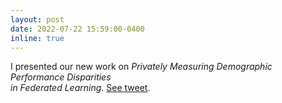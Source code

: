 ```yaml
---
layout: post
date: 2022-07-22 15:59:00-0400
inline: true
---
```


I presented our new work on <em>Privately Measuring Demographic Performance Disparities<br> in Federated Learning</em>. <a href="https://twitter.com/mjuarezm_/status/1550537320922722305?s=20&t=leI_GVuFmYl9El-cpin3iw">See tweet</a>.
